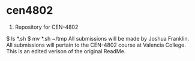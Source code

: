 # cen4802
1. Repository for CEN-4802

  $ ls *.sh
  $ mv *.sh ~/tmp
   All submissions will be made by Joshua Franklin. All submissions will pertain to the CEN-4802 course at Valencia College.    This is an edited verison of the original ReadMe.
